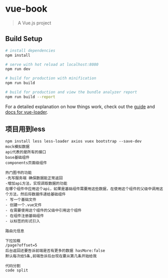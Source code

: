 # vue-book

> A Vue.js project

## Build Setup

``` bash
# install dependencies
npm install

# serve with hot reload at localhost:8080
npm run dev

# build for production with minification
npm run build

# build for production and view the bundle analyzer report
npm run build --report
```

For a detailed explanation on how things work, check out the [guide](http://vuejs-templates.github.io/webpack/) and [docs for vue-loader](http://vuejs.github.io/vue-loader).
## 项目用到less
```
npm install less less-loader axios vuex bootstrap --save-dev
mock模拟数据
api代表的是所有的接口
base基础组件
components页面级组件

```
```
热门图书的功能
-先写服务端 确保数据能正常返回
-增加api方法，实现调取数据的功能
在哪个组件中应用这个api，如果是基础组件需要用这些数据，在使用这个组件的父级中调用这个方法，然后将数据传递给基础组件
- 写一个基础文件
- 创建一个.vue文件
- 在需要使用这个组件的父级中引用这个组件
- 在组件注册基础组件
- 以标签的形式引入
```
```
路由元信息

下拉加载
/page?offset=5
后台返回还要告诉前端是否有更多的数据 hasMore:false
默认每次给5条,前端告诉后台现在要从第几条开始给我

```
```
代码分割
code split
```
